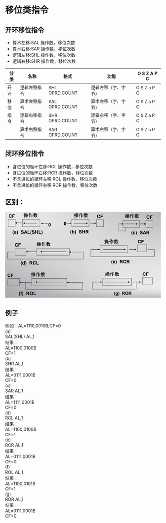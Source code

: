 # 移位类指令
## 开环移位指令
* 算术左移:SAL    操作数，移位次数  
* 算术右移:SAR    操作数，移位次数  
* 逻辑左移:SHL    操作数，移位次数  
* 逻辑右移:SHR    操作数，移位次数 

|分类|名称|格式|功能|O S Z A P C|
|----|----|----|----|----|
|开环|逻辑左移指令|SHL OPRD,COUNT|逻辑左移（字、字节）|O S Z a P C|
|移位|算术左移指令|SAL OPRD,COUNT|算术左移（字、字节）|O S Z a P C|
|指令|逻辑右移指令|SHR OPRD,COUNT|逻辑右移（字、字节）|O S Z a P C|
|  |算术右移指令|SAR OPRD,COUNT|算术右移（字、字节）|O S Z a P C|

## 闭环移位指令
* 含进位的循环左移:RCL    操作数，移位次数  
* 含进位的循环右移:RCR    操作数，移位次数  
* 不含进位的循环左移:ROL    操作数，移位次数  
* 不含进位的循环右移:ROR    操作数，移位次数  

## 区别：  
![区别](https://github.com/fengjijiao/assembly-code/raw/master/basic/Shift-class-instruction/difference.png)
## 例子
例如：AL=1110,0010B;CF=0  
(a)  
SAL(SHL) AL,1  
结果：  
AL=1100,0100B  
CF=1  
(b)  
SHR AL,1  
结果：  
AL=0111,0001B  
CF=0  
(c)  
SAR AL,1  
结果：  
AL=1111,0001B  
CF=0  
(d)  
RCL AL,1  
结果：  
AL=1100,0100B  
CF=1  
(e)  
RCR AL,1  
结果：  
AL=0111,0001B  
CF=0  
(f)  
ROL AL,1  
结果：  
AL=1100,0101B  
CF=1  
(g)  
ROR AL,1  
结果：  
AL=0111,0001B  
CF=0  
